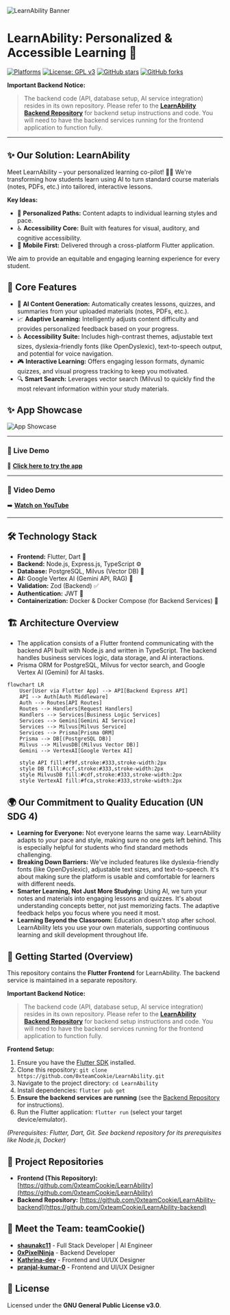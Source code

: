 ![LearnAbility Banner](https://github.com/user-attachments/assets/97f0e1ca-e42a-46ec-a676-7f4500e8b718)

# LearnAbility: Personalized & Accessible Learning 🚀

[![Platforms](https://img.shields.io/badge/Platform-Android%20%7C%20iOS%20%7C%20Web%20%7C%20Desktop-blue?logo=flutter)](https://flutter.dev) [![License: GPL v3](https://img.shields.io/badge/License-GPLv3-blue.svg)](https://www.gnu.org/licenses/gpl-3.0) [![GitHub stars](https://img.shields.io/github/stars/0xteamCookie/LearnAbility?style=social)](https://github.com/0xteamCookie/LearnAbility) [![GitHub forks](https://img.shields.io/github/forks/0xteamCookie/LearnAbility?style=social)](https://github.com/0xteamCookie/LearnAbility)

**Important Backend Notice:**
> The backend code (API, database setup, AI service integration) resides in its own repository. Please refer to the [**LearnAbility Backend Repository**](https://github.com/0xteamCookie/LearnAbility-backend) for backend setup instructions and code. You will need to have the backend services running for the frontend application to function fully.
---

## ✨ Our Solution: LearnAbility

Meet LearnAbility – your personalized learning co-pilot! 🧑‍✈️ We're transforming how students learn using AI to turn standard course materials (notes, PDFs, etc.) into tailored, interactive lessons.

**Key Ideas:**
*   🧠 **Personalized Paths:** Content adapts to individual learning styles and pace.
*   ♿ **Accessibility Core:** Built with features for visual, auditory, and cognitive accessibility.
*   📱 **Mobile First:** Delivered through a cross-platform Flutter application.

We aim to provide an equitable and engaging learning experience for every student.

## 🌟 Core Features

*   🤖 **AI Content Generation:** Automatically creates lessons, quizzes, and summaries from your uploaded materials (notes, PDFs, etc.).
*   📈 **Adaptive Learning:** Intelligently adjusts content difficulty and provides personalized feedback based on your progress.
*   ♿ **Accessibility Suite:** Includes high-contrast themes, adjustable text sizes, dyslexia-friendly fonts (like OpenDyslexic), text-to-speech output, and potential for voice navigation.
*   🎮 **Interactive Learning:** Offers engaging lesson formats, dynamic quizzes, and visual progress tracking to keep you motivated.
*   🔍 **Smart Search:** Leverages vector search (Milvus) to quickly find the most relevant information within your study materials.

## ✨ App Showcase

![App Showcase](https://github.com/user-attachments/assets/1b25feed-4714-4844-ac09-2a1c537ec550)

---

### 🚀 Live Demo

🔗 [**Click here to try the app**](https://web-la.rkr.cx:8443/)  

---

### 🎥 Video Demo
 
➡️ [**Watch on YouTube**](https://youtu.be/yxvSMyIkjQY)

---

## 🛠️ Technology Stack

*   **Frontend:** Flutter, Dart 📱
*   **Backend:** Node.js, Express.js, TypeScript ⚙️
*   **Database:** PostgreSQL, Milvus (Vector DB) 💾
*   **AI:** Google Vertex AI (Gemini API, RAG) 🧠
*   **Validation:** Zod (Backend) ✅
*   **Authentication:** JWT 🔑
*   **Containerization:** Docker & Docker Compose (for Backend Services) 🐳

## 🏗️ Architecture Overview

* The application consists of a Flutter frontend communicating with the backend API built with Node.js and written in TypeScript. The backend handles business services logic, data storage, and AI interactions.
* Prisma ORM for PostgreSQL, Milvus for vector search, and Google Vertex AI (Gemini) for AI tasks.

```mermaid
flowchart LR
    User[User via Flutter App] --> API[Backend Express API]
    API --> Auth[Auth Middleware]
    Auth --> Routes[API Routes]
    Routes --> Handlers[Request Handlers]
    Handlers --> Services[Business Logic Services]
    Services --> Gemini[Gemini AI Service]
    Services --> Milvus[Milvus Service]
    Services --> Prisma[Prisma ORM]
    Prisma --> DB[(PostgreSQL DB)]
    Milvus --> MilvusDB[(Milvus Vector DB)]
    Gemini --> VertexAI[Google Vertex AI]

    style API fill:#f9f,stroke:#333,stroke-width:2px
    style DB fill:#ccf,stroke:#333,stroke-width:2px
    style MilvusDB fill:#cdf,stroke:#333,stroke-width:2px
    style VertexAI fill:#fca,stroke:#333,stroke-width:2px
```

## 🌍 Our Commitment to Quality Education (UN SDG 4)

*   **Learning for Everyone:** Not everyone learns the same way. LearnAbility adapts to *your* pace and style, making sure no one gets left behind. This is especially helpful for students who find standard methods challenging.
*   **Breaking Down Barriers:** We've included features like dyslexia-friendly fonts (like OpenDyslexic), adjustable text sizes, and text-to-speech. It's about making sure the platform is usable and comfortable for learners with different needs.
*   **Smarter Learning, Not Just More Studying:** Using AI, we turn your notes and materials into engaging lessons and quizzes. It's about understanding concepts better, not just memorizing facts. The adaptive feedback helps you focus where you need it most.
*   **Learning Beyond the Classroom:** Education doesn't stop after school. LearnAbility lets you use your own materials, supporting continuous learning and skill development throughout life.

## 🚀 Getting Started (Overview)

This repository contains the **Flutter Frontend** for LearnAbility. The backend service is maintained in a separate repository.

**Important Backend Notice:**
> The backend code (API, database setup, AI service integration) resides in its own repository. Please refer to the [**LearnAbility Backend Repository**](https://github.com/0xteamCookie/LearnAbility-backend) for backend setup instructions and code. You will need to have the backend services running for the frontend application to function fully.

**Frontend Setup:**

1.  Ensure you have the [Flutter SDK](https://flutter.dev/) installed.
2.  Clone this repository: `git clone https://github.com/0xteamCookie/LearnAbility.git`
3.  Navigate to the project directory: `cd LearnAbility`
4.  Install dependencies: `flutter pub get`
5.  **Ensure the backend services are running** (see the [Backend Repository](https://github.com/0xteamCookie/LearnAbility-backend) for instructions).
6.  Run the Flutter application: `flutter run` (select your target device/emulator).

*(Prerequisites: Flutter, Dart, Git. See backend repository for its prerequisites like Node.js, Docker)*

## 🔗 Project Repositories

*   **Frontend (This Repository):** [https://github.com/0xteamCookie/LearnAbility](https://github.com/0xteamCookie/LearnAbility)
*   **Backend Repository:** [https://github.com/0xteamCookie/LearnAbility-backend](https://github.com/0xteamCookie/LearnAbility-backend)

## 🍪 Meet the Team: teamCookie()

*   **[shaunakc11](https://github.com/shaunakc11)** - Full Stack Developer | AI Engineer
*   **[0xPixelNinja](https://github.com/0xPixelNinja)** - Backend Developer
*   **[Kathrina-dev](https://github.com/Kathrina-dev)** - Frontend and UI/UX Designer
*   **[pranjal-kumar-0](https://github.com/pranjal-kumar-0)** - Frontend and UI/UX Designer

## 📜 License

Licensed under the **GNU General Public License v3.0**.
